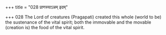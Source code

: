 +++
title = "028 प्राणस्याऽन्नम् इदम्"

+++
028	The Lord of creatures (Pragapati) created this whole (world to be) the sustenance of the vital spirit; both the immovable and the movable (creation is) the food of the vital spirit.